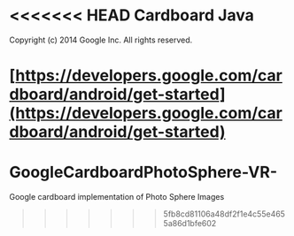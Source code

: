 <<<<<<< HEAD
Cardboard Java
=====================
Copyright (c) 2014 Google Inc.  All rights reserved.

[https://developers.google.com/cardboard/android/get-started](https://developers.google.com/cardboard/android/get-started)
=======
# GoogleCardboardPhotoSphere-VR-
Google cardboard implementation of Photo Sphere Images
>>>>>>> 5fb8cd81106a48df2f1e4c55e4655a86d1bfe602
